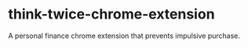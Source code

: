 # think-twice-chrome-extension
A personal finance chrome extension that prevents impulsive purchase.
